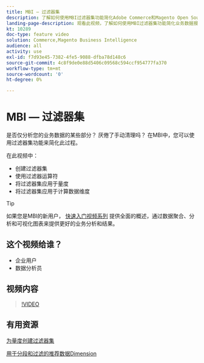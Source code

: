 ```yaml
---
title: MBI — 过滤器集
description: 了解如何使用MBI过滤器集功能简化Adobe Commerce和Magento Open Source的业务数据报告。
landing-page-description: 观看此视频，了解如何使用MBI过滤器集功能简化业务数据报告。
kt: 10289
doc-type: feature video
solution: Commerce,Magento Business Intelligence
audience: all
activity: use
exl-id: f7d93e45-7382-4fe5-9088-dfba78d148c6
source-git-commit: 4c8f9de0e88d5406c09568c594ccf954777fa370
workflow-type: tm+mt
source-wordcount: '0'
ht-degree: 0%

---
```


# MBI — 过滤器集

是否仅分析您的业务数据的某些部分？ 厌倦了手动清理吗？ 在MBI中，您可以使用过滤器集功能来简化此过程。

在此视频中：

- 创建过滤器集
- 使用过滤器运算符
- 将过滤器集应用于量度
- 将过滤器集应用于计算数据维度

>[!TIP]
>
>如果您是MBI的新用户， [快速入门视频系列](1-overview.md) 提供全面的概述，通过数据聚合、分析和可视化图表来提供更好的业务分析和结果。

## 这个视频给谁？

- 企业用户
- 数据分析员

## 视频内容

>[!VIDEO](https://video.tv.adobe.com/v/342408?quality=12&learn=on)

## 有用资源

[为量度创建过滤器集](https://docs.magento.com/mbi/data-user/reports/ess-manage-data-filters.html)

[用于分段和过滤的推荐数据Dimension](https://docs.magento.com/mbi/best-practices/segment-filter.html)
